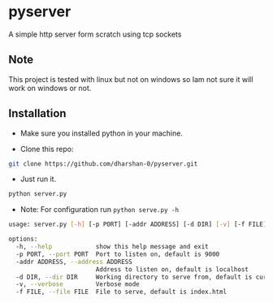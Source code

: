 # pyserver
A simple http server form scratch using tcp sockets

## Note
This project is tested with linux but not on windows so Iam not sure it will work on windows or not.

## Installation

- Make sure you installed python in your machine.

- Clone this repo:

```bash
git clone https://github.com/dharshan-0/pyserver.git
```

- Just run it.

```bash
python server.py
```

- Note: For configuration run `python serve.py -h`

```bash
usage: server.py [-h] [-p PORT] [-addr ADDRESS] [-d DIR] [-v] [-f FILE]

options:
  -h, --help            show this help message and exit
  -p PORT, --port PORT  Port to listen on, default is 9000
  -addr ADDRESS, --address ADDRESS
                        Address to listen on, default is localhost
  -d DIR, --dir DIR     Working directory to serve from, default is current directory
  -v, --verbose         Verbose mode
  -f FILE, --file FILE  File to serve, default is index.html
```